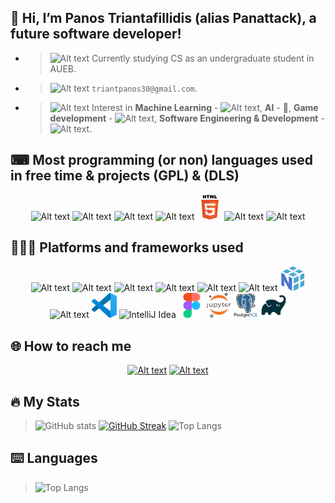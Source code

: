 ## 👋 Hi, I’m Panos Triantafillidis (alias Panattack), a future software developer!
- > <img title="Coding" alt="Alt text" style="width:25px;height:25px" src="https://cdn-icons-png.flaticon.com/128/6062/6062646.png"> Currently studying CS as an undergraduate student in AUEB.
- > <img title="Gmail" alt="Alt text" style="width:25px;height:25px;" src="https://cdn-icons-png.flaticon.com/128/732/732200.png"> ```triantpanos30@gmail.com```.
- > <img title="" alt="Alt text" style="width:25px;height:25px" src="https://cdn-icons-png.flaticon.com/128/4046/4046911.png"> Interest in **Machine Learning** - <img title="Neural Networks" alt="Alt text" style="width:25px;height:25px" src="https://cdn-icons-png.flaticon.com/128/6969/6969098.png">, **AI** - 🤖, **Game development** -  <img title="Game Dev" alt="Alt text" style="width:25px;height:25px" src="https://cdn-icons-png.flaticon.com/128/5812/5812987.png">, **Software Engineering & Development** - <img title="SWE/D" alt="Alt text" style="width:25px;height:25px" src="https://cdn-icons-png.flaticon.com/128/7991/7991055.png">.

## ⌨ Most programming (or non) languages used in free time & projects (GPL) & (DLS)
<div align='center'>
   <img title="Python" alt="Alt text" style="width:40px;height:40px" src="https://cdn-icons-png.flaticon.com/128/5968/5968350.png"> 
   <img title="C++" alt="Alt text" style="width:40px;height:40px;" src="https://cdn-icons-png.flaticon.com/128/6132/6132222.png"> 
   <img title="C#" alt="Alt text" style="width:40px;height:40px" src="https://cdn-icons-png.flaticon.com/128/6132/6132221.png"> 
   <img title="Java" alt="Alt text" style="width:40px;height:40px" src="https://cdn-icons-png.flaticon.com/128/5968/5968282.png"> 
   <img src="https://github.com/devicons/devicon/blob/master/icons/html5/html5-original-wordmark.svg" title="HTML5" alt="HTML5" width="40" height="40"> 
   <img title="SQL" alt="Alt text" style="width:40px;height:40px" src="https://cdn-icons-png.flaticon.com/128/2772/2772128.png">
   <img title="CSS" alt="Alt text" style="width:40px;height:40px" src="https://cdn-icons-png.flaticon.com/128/5968/5968242.png">
</div>

## 👨🏻‍💻 Platforms and frameworks used
<div align='center'>
   <img title="Unity" alt="Alt text" style="width:40px;height:40px;" src="https://cdn-icons-png.flaticon.com/128/5969/5969294.png">
   <img title="Django" alt="Alt text" style="width:40px;height:40px;" src="https://cdn-icons-png.flaticon.com/128/9307/9307630.png">
   <img title="Android Studio" alt="Alt text" style="width:40px;height:40px;" src="https://cdn-icons-png.flaticon.com/128/270/270780.png">
   <img title="Git" alt="Alt text" style="width:40px;height:40px;" src="https://cdn-icons-png.flaticon.com/128/8695/8695385.png">
   <img title="Gitlab" alt="Alt text" style="width:40px;height:40px;" src="https://cdn-icons-png.flaticon.com/128/5968/5968853.png">
   <img title="Github" alt="Alt text" style="width:40px;height:40px;" src="https://cdn-icons-png.flaticon.com/128/11104/11104255.png">
   <img title="Numpy" alt="Alt text" style="width:40px;height:40px;" src="https://github.com/devicons/devicon/blob/master/icons/numpy/numpy-original.svg"> 
   <img title="Microsoft Visual Studio" alt="Alt text" style="width:40px; height:40px;" src="https://cdn-icons-png.flaticon.com/128/906/906324.png"> 
   <img src="https://github.com/devicons/devicon/blob/master/icons/vscode/vscode-original.svg" title="VSCode" alt="VSCode" width="40px" height="40px" &nbsp;>
   <img src="https://media.giphy.com/media/iJWXxAr2Za6EtN2Row/giphy.gif" title="IntelliJ Idea" alt="IntelliJ Idea" width="40" height="40" &nbsp;>
   <img src="https://raw.githubusercontent.com/devicons/devicon/55609aa5bd817ff167afce0d965585c92040787a/icons/figma/figma-original.svg" title="Figma" alt="Figma"      width="40" height="40" &nbsp;>
   <img src="https://github.com/devicons/devicon/blob/master/icons/jupyter/jupyter-original-wordmark.svg" title="Jupyter" alt="Jupyter" width="40" height="40"          &nbsp;>
   <img src="https://github.com/devicons/devicon/blob/master/icons/postgresql/postgresql-original-wordmark.svg" title="PostgresSQL" alt="PostgresSQL" width="40"       height="40" &nbsp;>
   <img src="https://github.com/devicons/devicon/blob/master/icons/gradle/gradle-plain.svg" title="Gradle" alt="Gradle" width="40" height="40" &nbsp;>
</div>

## 🌐 How to reach me
<div align='center'>
    <a href='https://www.linkedin.com/in/panos-triantafillidis-709aa927b'><img title="LinkedIn" alt="Alt text" style="width:40px;height:40px;" src="https://cdn-icons-png.flaticon.com/128/2504/2504923.png"></a>
    <a href='https://www.discordapp.com/users/767782811942912010'> <img title="Discord" alt="Alt text" style="width:40px;height:40px;" src="https://cdn-icons-png.flaticon.com/128/2111/2111370.png"></a>
</div>

## 🔥 My Stats
   > ![GitHub stats](https://github-readme-stats.vercel.app/api?username=Panattack&hide=issues,prs&include_all_commits=true&show_icons=true&rank_icon=github&text_bold=false&theme=tokyonight&border_radius=20&text_color=94e2d5&bg_color=1e1e2e) <!---->
   > [![GitHub Streak](http://github-readme-streak-stats.herokuapp.com?user=Panattack&theme=catppuccin-mocha&border_radius=20)](https://git.io/streak-stats)
   > ![Top Langs](https://github-readme-stats.vercel.app/api/top-langs/?username=Panattack&layout=compact&theme=tokyonight&border_radius=20&text_color=94e2d5&bg_color=1e1e2e)
## ⌨️ Languages
   > ![Top Langs](https://github-readme-stats.vercel.app/api/top-langs/?username=Panattack&layout=compact)
<!---
Panattack/Panattack is a ✨ special ✨ repository because its `README.md` (this file) appears on your GitHub profile.
You can click the Preview link to take a look at your changes.
--->
